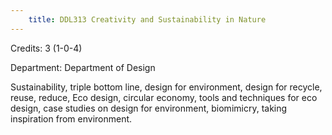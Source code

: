 ```yaml
---
    title: DDL313 Creativity and Sustainability in Nature
---
```

Credits: 3 (1-0-4)

Department: Department of Design

Sustainability, triple bottom line, design for environment, design for recycle, reuse, reduce, Eco design, circular economy, tools and techniques for eco design, case studies on design for environment, biomimicry, taking inspiration from environment.